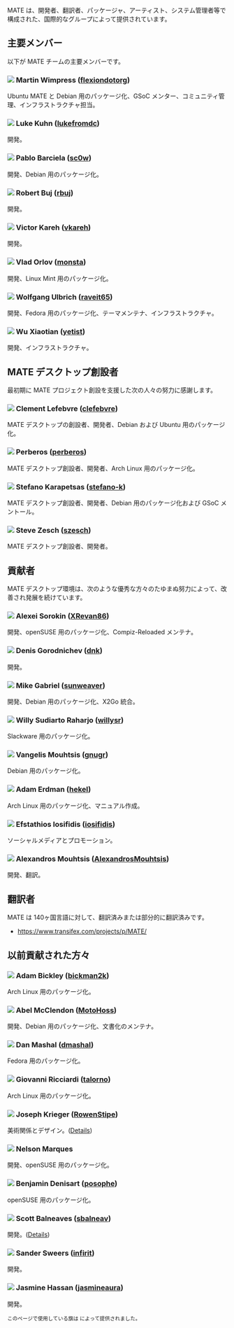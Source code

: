 <!--
.. link:
.. description:
.. tags:
.. date: 2011-12-05 07:25:21
.. title: チーム
.. slug: team
-->

MATE は、開発者、翻訳者、パッケージャ、アーティスト、システム管理者等で構成された、国際的なグループによって提供されています。

## 主要メンバー

以下が MATE チームの主要メンバーです。

### ![](/assets/img/flags/32/United%20Kingdom\(Great%20Britain\).png) Martin Wimpress ([flexiondotorg](https://github.com/flexiondotorg))

Ubuntu MATE と Debian 用のパッケージ化、GSoC メンター、コミュニティ管理、インフラストラクチャ担当。

### ![](/assets/img/flags/32/USA.png) Luke Kuhn ([lukefromdc](https://github.com/lukefromdc))

開発。

### ![](/assets/img/flags/32/Galicia.png) Pablo Barciela ([sc0w](https://github.com/sc0w))

開発、Debian 用のパッケージ化。

### ![](/assets/img/flags/32/Catalonia.png) Robert Buj ([rbuj](https://github.com/rbuj))

開発。

### ![](/assets/img/flags/32/Puerto%20Rico.png) Victor Kareh ([vkareh](https://github.com/vkareh))

開発。

### ![](/assets/img/flags/32/Russian%20Federation.png) Vlad Orlov ([monsta](https://github.com/monsta))

開発、Linux Mint 用のパッケージ化。

### ![](/assets/img/flags/32/Germany.png) Wolfgang Ulbrich ([raveit65](https://github.com/raveit65))

開発、Fedora 用のパッケージ化、テーマメンテナ、インフラストラクチャ。

### ![](/assets/img/flags/32/China.png) Wu Xiaotian ([yetist](https://github.com/yetist))

開発、インフラストラクチャ。



## MATE デスクトップ創設者

最初期に MATE プロジェクト創設を支援した次の人々の努力に感謝します。

### ![](/assets/img/flags/32/France.png) Clement Lefebvre ([clefebvre](https://github.com/clefebvre))

MATE デスクトップの創設者、開発者、Debian および Ubuntu 用のパッケージ化。

### ![](/assets/img/flags/32/Argentina.png) Perberos ([perberos](https://github.com/perberos))

MATE デスクトップ創設者、開発者、Arch Linux 用のパッケージ化。

### ![](/assets/img/flags/32/Italy.png) Stefano Karapetsas ([stefano-k](https://github.com/stefano-k))

MATE デスクトップ創設者、開発者、Debian 用のパッケージ化および GSoC メントール。

### ![](/assets/img/flags/32/USA.png) Steve Zesch ([szesch](https://github.com/szesch))

MATE デスクトップ創設者、開発者。



## 貢献者

MATE デスクトップ環境は、次のような優秀な方々のたゆまぬ努力によって、改善され発展を続けています。

### ![](/assets/img/flags/32/Russian%20Federation.png) Alexei Sorokin ([XRevan86](https://github.com/XRevan86))

開発、openSUSE 用のパッケージ化、Compiz-Reloaded メンテナ。

### ![](/assets/img/flags/32/Russian%20Federation.png) Denis Gorodnichev ([dnk](https://github.com/dnk))

開発。

### ![](/assets/img/flags/32/Germany.png) Mike Gabriel ([sunweaver](https://github.com/sunweaver))

開発、Debian 用のパッケージ化、X2Go 統合。

### ![](/assets/img/flags/32/Indonesia.png) Willy Sudiarto Raharjo ([willysr](https://github.com/willysr))

Slackware 用のパッケージ化。

### ![](/assets/img/flags/32/Greece.png) Vangelis Mouhtsis ([gnugr](https://github.com/gnugr))

Debian 用のパッケージ化。

### ![](/assets/img/flags/32/USA.png) Adam Erdman ([hekel](https://github.com/hekel))

Arch Linux 用のパッケージ化、マニュアル作成。

### ![](/assets/img/flags/32/Greece.png) Efstathios Iosifidis ([iosifidis](https://github.com/iosifidis))

ソーシャルメディアとプロモーション。

### ![](/assets/img/flags/32/Greece.png) Alexandros Mouhtsis ([AlexandrosMouhtsis](https://github.com/AlexandrosMouhtsis))

開発、翻訳。



## 翻訳者

MATE は 140ヶ国言語に対して、翻訳済みまたは部分的に翻訳済みです。

  * <https://www.transifex.com/projects/p/MATE/>



## 以前貢献された方々

### ![](/assets/img/flags/32/USA.png) Adam Bickley ([bickman2k](https://github.com/bickman2k))

Arch Linux 用のパッケージ化。

### ![](/assets/img/flags/32/USA.png) Abel McClendon ([MotoHoss](https://github.com/MotoHoss))

開発、Debian 用のパッケージ化、文書化のメンテナ。

### ![](/assets/img/flags/32/USA.png) Dan Mashal ([dmashal](https://github.com/dmashal))

Fedora 用のパッケージ化。

### ![](/assets/img/flags/32/Italy.png) Giovanni Ricciardi ([talorno](https://github.com/talorno))

Arch Linux 用のパッケージ化。

### ![](/assets/img/flags/32/USA.png) Joseph Krieger ([RowenStipe](https://github.com/RowenStipe))

美術関係とデザイン。([Details](https://wiki.mate-desktop.org/#!pages/./users-rowen_stipe.md))

### ![](/assets/img/flags/32/Portugal.png) Nelson Marques

開発、openSUSE 用のパッケージ化。

### ![](/assets/img/flags/32/France.png) Benjamin Denisart ([posophe](https://github.com/posophe))

openSUSE 用のパッケージ化。

### ![](/assets/img/flags/32/Canada.png) Scott Balneaves ([sbalneav](https://github.com/sbalneav))

開発。([Details](https://wiki.mate-desktop.org/#!pages/./users-sbalneav.md))

### ![](/assets/img/flags/32/Netherlands.png) Sander Sweers ([infirit](https://github.com/infirit))

開発。

### ![](/assets/img/flags/32/Egypt.png) Jasmine Hassan ([jasmineaura](https://wiki.mate-desktop.org/#!pages/./users-jasmineaura.md))

開発。



<small>
このページで使用している旗は <http://www.icondrawer.com> によって提供されました。
</small>
